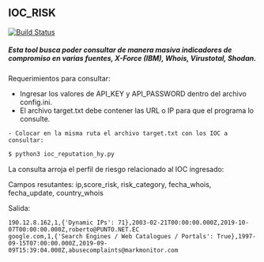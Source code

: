 ## IOC_RISK

[![Build Status](https://travis-ci.org/joemccann/dillinger.svg?branch=master)](https://desplieguedigital.com)

##### Esta tool busca poder consultar de manera masiva indicadores de compromiso en varias fuentes, X-Force (IBM), Whois, Virustotal, Shodan.

Requerimientos para consultar:
- Ingresar los valores de API_KEY y API_PASSWORD dentro del archivo config.ini.
- El archivo target.txt debe contener las URL o IP para que el programa lo consulte.

`- Colocar en la misma ruta el archivo target.txt con los IOC a consultar:`

```sh
$ python3 ioc_reputation_hy.py
```

La consulta arroja el perfil de riesgo relacionado al IOC ingresado:

Campos resutantes:
ip,score_risk, risk_category, fecha_whois, fecha_update, country_whois

Salida:
```
190.12.8.162,1,{'Dynamic IPs': 71},2003-02-21T00:00:00.000Z,2019-10-07T00:00:00.000Z,roberto@PUNTO.NET.EC
google.com,1,{'Search Engines / Web Catalogues / Portals': True},1997-09-15T07:00:00.000Z,2019-09-09T15:39:04.000Z,abusecomplaints@markmonitor.com
```
